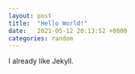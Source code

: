 ```yaml
---
layout: post
title:  "Hello World!"
date:   2021-05-12 20:13:52 +0800
categories: random
---
```


I already like Jekyll.
